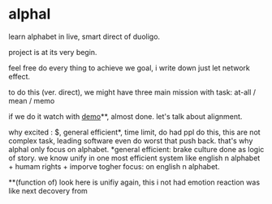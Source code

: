 # alphal
learn alphabet in live, smart direct of duoligo. 


project is at its very begin.

feel free do every thing to achieve we goal, i write down just let network effect.  


to do this (ver. direct), we might have three main mission with task: at-all / mean / memo

if we do it watch with [demo](git.com)**, almost done. let's talk about alignment. 


why excited : $, general efficient*, time limit, do had ppl do this, this are not complex task, leading software even do worst that push back. that's why alphal only focus on alphabet.
*general efficient: brake culture done as logic of story. we know unify in one most efficient system like english n alphabet + humam rights + imporve togher 
focus: on english n alphabet.


**(function of) look here is unifiy again, this i not had emotion reaction was like next decovery from  


